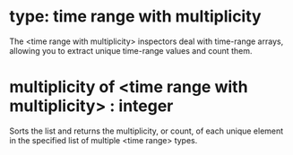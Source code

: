 # type: time range with multiplicity

The &lt;time range with multiplicity&gt; inspectors deal with time-range arrays, allowing you to extract unique time-range values and count them.

# multiplicity of &lt;time range with multiplicity&gt; : integer

Sorts the list and returns the multiplicity, or count, of each unique element in the specified list of multiple &lt;time range&gt; types.
